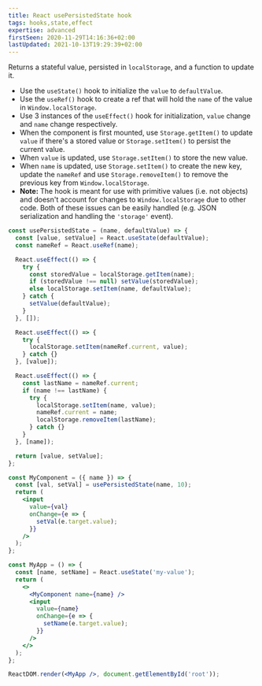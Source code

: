 ```yaml
---
title: React usePersistedState hook
tags: hooks,state,effect
expertise: advanced
firstSeen: 2020-11-29T14:16:36+02:00
lastUpdated: 2021-10-13T19:29:39+02:00
---
```


Returns a stateful value, persisted in `localStorage`, and a function to update it.

- Use the `useState()` hook to initialize the `value` to `defaultValue`.
- Use the `useRef()` hook to create a ref that will hold the `name` of the value in `Window.localStorage`.
- Use 3 instances of the `useEffect()` hook for initialization, `value` change and `name` change respectively.
- When the component is first mounted, use `Storage.getItem()` to update `value` if there's a stored value or `Storage.setItem()` to persist the current value.
- When `value` is updated, use `Storage.setItem()` to store the new value.
- When `name` is updated, use `Storage.setItem()` to create the new key, update the `nameRef` and use `Storage.removeItem()` to remove the previous key from `Window.localStorage`.
- **Note:** The hook is meant for use with primitive values (i.e. not objects) and doesn't account for changes to `Window.localStorage` due to other code. Both of these issues can be easily handled (e.g. JSON serialization and handling the `'storage'` event).

```jsx
const usePersistedState = (name, defaultValue) => {
  const [value, setValue] = React.useState(defaultValue);
  const nameRef = React.useRef(name);

  React.useEffect(() => {
    try {
      const storedValue = localStorage.getItem(name);
      if (storedValue !== null) setValue(storedValue);
      else localStorage.setItem(name, defaultValue);
    } catch {
      setValue(defaultValue);
    }
  }, []);

  React.useEffect(() => {
    try {
      localStorage.setItem(nameRef.current, value);
    } catch {}
  }, [value]);

  React.useEffect(() => {
    const lastName = nameRef.current;
    if (name !== lastName) {
      try {
        localStorage.setItem(name, value);
        nameRef.current = name;
        localStorage.removeItem(lastName);
      } catch {}
    }
  }, [name]);

  return [value, setValue];
};
```

```jsx
const MyComponent = ({ name }) => {
  const [val, setVal] = usePersistedState(name, 10);
  return (
    <input
      value={val}
      onChange={e => {
        setVal(e.target.value);
      }}
    />
  );
};

const MyApp = () => {
  const [name, setName] = React.useState('my-value');
  return (
    <>
      <MyComponent name={name} />
      <input
        value={name}
        onChange={e => {
          setName(e.target.value);
        }}
      />
    </>
  );
};

ReactDOM.render(<MyApp />, document.getElementById('root'));
```
